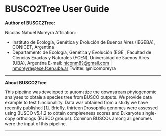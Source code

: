 # BUSCO2Tree User Guide

**Author of BUSCO2Tree:**

Nicolás Nahuel Moreyra
Affiliation:
* Instituto de Ecología, Genética y Evolución de Buenos Aires (IEGEBA), CONICET, Argentina
* Departamento de Ecología, Genética y Evolución (EGE), Facultad de Ciencias Exactas y Naturales (FCEN), Universidad de Buenos Aires (UBA), Argentina
E-mail: niconm89@gmail.com |  nmoreyra@ege.fcen.uba.ar
Twitter: @nicomoreyra

---
**About BUSCO2Tree**

This pipeline was developed to automatize the downstream phylogenomic analyses to obtain a species tree from BUSCO outputs. 
We provide data example to test funcionallity. Data was obtained from a study we have recently published [1]. Briefly, thirteen Drosophila genomes were assessed using BUSCO v5.4.2 to obtain completeness scores and Eukaryote single-copy orthologs (BUSCO groups). Common BUSCOs among all genomes were the input of this pipeline.

---


